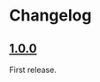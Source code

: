 # Changelog

## [1.0.0]

First release.

[1.0.0]: https://github.com/carlolars/wsl-gap/releases/tag/v1.0.0
